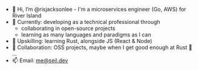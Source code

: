 - 👋 Hi, I’m @risjacksonlee - I'm a microservices engineer (Go, AWS) for River Island
- 👀 Currently: developing as a technical professional through 
  - collaborating in open-source projects 
  - learning as many languages and paradigms as I can
- 🌱 Upskilling: learning Rust, alongside JS (React & Node)
- 💞️ Collaboration: OSS projects, maybe when I get good enough at Rust 🤔 ...
- 📫 Email: me@sejl.dev
